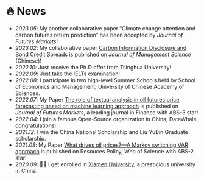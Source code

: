 # 🔥 News
- *2023.05*: My another collaborative paper “Climate change attention and carbon futures return prediction” has been accepted by *Journal of Futures Markets*!
- *2023.02*: My collaborative paper [Carbon Information Disclosure and Bond Credit Spreads](http://glkx.hit.edu.cn/glkxcn/ch/reader/view_abstract.aspx?file_no=202206092&flag=1) is published on *Journal of Management Science* (Chinese)!
- *2022.10*: Just receive the Ph.D offer from Tsinghua University!
- *2022.09*: Just take the IELTs examination!
- *2022.08*: I participate in two high-level Summer Schools held by School of Economics and Management, University of Chinese Academy of Sciences.
- *2022.07*: My Paper [The role of textual analysis in oil futures price forecasting based on machine learning approach](https://onlinelibrary.wiley.com/doi/10.1002/fut.22367) is published on *Journal of Futures Markets*, a leading journal in Finance with ABS-3 star!
- *2022.04*: I join a famous Open-Source organization in China, DateWhale, congratulations!
- *2021.12*: I win the China National Scholarship and Liu YuBin Graduate scholarship.
- *2021.08*: My Paper [What drives oil prices?—A Markov switching VAR approach](https://linkinghub.elsevier.com/retrieve/pii/S0301420721003263) is published on Resouces Policy, Web of Science with ABS-2 star!
- *2020.09*: 🎉🎉 I get enrolled in [Xiamen University](https://en.xmu.edu.cn/), a prestigious university in China.
